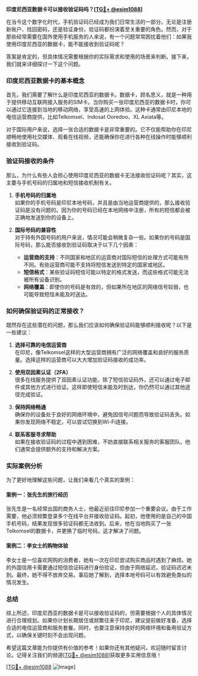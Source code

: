 **印度尼西亚数据卡可以接收验证码吗？[[TG💪+ @esim1088](https://t.me/s/esim1088)]**

在当今这个数字化时代，手机验证码已经成为我们日常生活的一部分。无论是注册新账户、找回密码，还是验证身份，验证码都扮演着至关重要的角色。然而，对于那些经常需要在国外使用手机服务的人来说，有一个问题常常困扰着他们：如果我使用印度尼西亚的数据卡，能不能接收到验证码呢？

答案是肯定的，但具体情况需要根据你的实际需求和使用的场景来判断。接下来，我们就来详细探讨一下这个问题。

### 印度尼西亚数据卡的基本概念

首先，我们需要了解什么是印度尼西亚的数据卡。数据卡，顾名思义，就是一种用于提供移动互联网接入服务的SIM卡。当你购买一张印度尼西亚的数据卡时，你可以通过它连接到当地的移动网络，享受高速的上网体验。这种卡通常由印尼本地的电信运营商提供，比如Telkomsel、Indosat Ooredoo、XL Axiata等。

对于国际用户来说，选择一张合适的数据卡是非常重要的。它不仅能帮助你在印尼顺畅地使用社交媒体、观看在线视频，还能确保你在进行各种在线操作时能够顺利接收到验证码。

### 验证码接收的条件

那么，为什么有些人会担心使用印度尼西亚的数据卡无法接收验证码呢？其实，这主要与手机号码的归属地和短信接收机制有关。

1. **手机号码的归属地**  
   如果你的手机号码是印尼本地号码，并且是由当地运营商提供的，那么接收验证码是没有问题的。因为你的号码已经在本地网络中注册，所有的短信都会被正确地发送到你的设备上。

2. **国际号码的兼容性**  
   对于持有外国号码的用户来说，情况可能会稍微复杂一些。如果你的号码是国际号码，那么能否接收到验证码取决于以下几个因素：
   - **运营商的支持**：不同国家和地区的运营商对国际短信的处理方式可能有所不同。有些运营商可能不支持将短信发送到特定的国家或地区。
   - **短信格式**：某些验证码短信可能以特定的格式发送，而这些格式可能无法被所有设备识别。
   - **网络覆盖**：即使你的号码是有效的，但如果所在地区的网络信号较弱，也可能导致短信未能及时送达。

### 如何确保验证码的正常接收？

既然存在这些潜在的问题，那么我们应该如何确保验证码能够顺利接收呢？以下是一些建议：

1. **选择可靠的电信运营商**  
   在印尼，像Telkomsel这样的大型运营商拥有广泛的网络覆盖和良好的服务质量。选择这样的运营商可以大大增加验证码接收的成功率。

2. **使用双因素认证（2FA）**  
   很多在线服务提供了双因素认证功能，除了短信验证码外，还可以通过电子邮件或其他方式进行验证。这样即使短信未能及时到达，你仍然可以通过其他途径完成验证。

3. **保持网络畅通**  
   确保你的设备处于良好的网络环境中，避免因信号问题而导致验证码丢失。如果你发现网络不稳定，可以尝试切换到Wi-Fi连接。

4. **联系客服寻求帮助**  
   如果在接收验证码的过程中遇到困难，不妨直接联系相关服务的客服团队。他们通常会提供额外的支持和解决方案。

### 实际案例分析

为了更好地理解这些问题，让我们来看几个真实的案例：

#### 案例一：张先生的旅行经历
张先生是一名经常出国的商务人士，他最近前往印尼参加一个重要会议。由于工作需要，他必须频繁登录多个在线平台并接收验证码。起初，他使用的是自己的中国手机号码，结果发现很多验证码都无法收到。后来，他在当地购买了一张Telkomsel的数据卡，并更换了临时号码，这才解决了问题。

#### 案例二：李女士的购物体验
李女士是一位喜欢网购的消费者，她有一次在印尼尝试购买商品时遇到了麻烦。她的外国信用卡需要通过短信验证码进行身份验证，但由于网络延迟，验证码迟迟未到。最终，她不得不放弃交易。事后她了解到，选择本地号码可以有效避免类似的情况发生。

### 总结

综上所述，印度尼西亚的数据卡是可以接收验证码的，但需要根据个人的具体情况进行合理规划。如果你计划长期居住或频繁往来于印尼，建议提前做好准备，选择合适的电信运营商和服务套餐。同时，也要注意保持良好的网络环境和备用验证方式，以确保关键时刻不会出现问题。

希望这篇文章能为你提供有价值的参考！如果你还有其他疑问，欢迎随时留言讨论。记得关注我们的频道[[TG💪+ @esim1088](https://t.me/s/esim1088)]获取更多实用信息哦！

[[TG💪+ @esim1088](https://t.me/s/esim1088) ![Image](https://i.postimg.cc/4NQfJmqS/Snipaste-2025-05-13-00-14-12.png)]